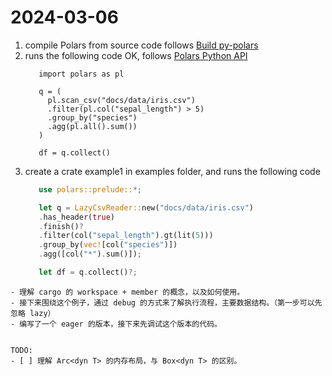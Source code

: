 
# 2024-03-06
1. compile Polars from source code follows [Build py-polars](../README.md#python-compile-polars-from-source)
2. runs the following code OK, follows [Polars Python API](https://docs.pola.rs/#example)
    ```python3
       import polars as pl
      
       q = (
         pl.scan_csv("docs/data/iris.csv")
         .filter(pl.col("sepal_length") > 5)
         .group_by("species")
         .agg(pl.all().sum())
       )

       df = q.collect()
    ```
3. create a crate example1 in examples folder, and runs the following code
   ```rust
      use polars::prelude::*;

      let q = LazyCsvReader::new("docs/data/iris.csv")
      .has_header(true)
      .finish()?
      .filter(col("sepal_length").gt(lit(5)))
      .group_by(vec![col("species")])
      .agg([col("*").sum()]);

      let df = q.collect()?;
  ```
  - 理解 cargo 的 workspace + member 的概念，以及如何使用。
  - 接下来围绕这个例子，通过 debug 的方式来了解执行流程，主要数据结构。（第一步可以先忽略 lazy）
  - 编写了一个 eager 的版本，接下来先调试这个版本的代码。


TODO:
- [ ] 理解 Arc<dyn T> 的内存布局，与 Box<dyn T> 的区别。